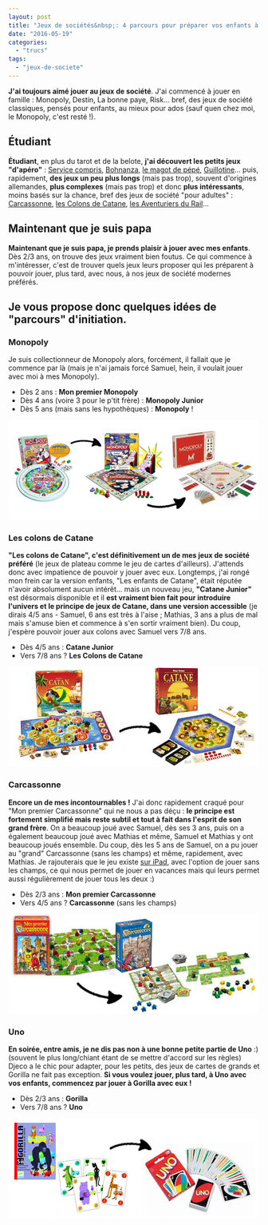 ```yaml
---
layout: post
title: "Jeux de sociétés&nbsp;: 4 parcours pour préparer vos enfants à devenir vos partenaires"
date: "2016-05-19"
categories: 
  - "trucs"
tags: 
  - "jeux-de-societe"
---
```


**J'ai toujours aimé jouer au jeux de société**. J'ai commencé à jouer en famille : Monopoly, Destin, La bonne paye, Risk... bref, des jeux de société classiques, pensés pour enfants, au mieux pour ados (sauf quen chez moi, le Monopoly, c'est resté !).

## Étudiant

**Étudiant**, en plus du tarot et de la belote, **j'ai découvert les petits jeux "d'apéro"** : [Service compris](http://www.trictrac.net/jeu-de-societe/service-compris-1), [Bohnanza](http://www.trictrac.net/jeu-de-societe/bohnanza), [le magot de pépé](http://www.trictrac.net/jeu-de-societe/le-magot-de-pepe), [Guillotine](http://www.trictrac.net/jeu-de-societe/guillotine)... puis, rapidement, **des jeux un peu plus longs** (mais pas trop), souvent d'origines allemandes, **plus complexes** (mais pas trop) et donc **plus intéressants**, moins basés sur la chance, bref des jeux de société "pour adultes" : [Carcassonne](http://www.trictrac.net/jeu-de-societe/carcassonne), [les Colons de Catane](http://www.trictrac.net/jeu-de-societe/les-colons-de-catane), [les Aventuriers du Rail](http://www.trictrac.net/jeu-de-societe/les-aventuriers-du-rail-0)...

## Maintenant que je suis papa

**Maintenant que je suis papa, je prends plaisir à jouer avec mes enfants**. Dès 2/3 ans, on trouve des jeux vraiment bien foutus. Ce qui commence à m'intéresser, c'est de trouver quels jeux leurs proposer qui les préparent à pouvoir jouer, plus tard, avec nous, à nos jeux de société modernes préférés.

## Je vous propose donc quelques idées de "parcours" d'initiation.

### Monopoly

Je suis collectionneur de Monopoly alors, forcément, il fallait que je commence par là (mais je n'ai jamais forcé Samuel, hein, il voulait jouer avec moi à mes Monopoly).

- Dès 2 ans : **Mon premier Monopoly**
- Dès 4 ans (voire 3 pour le p'tit frère) : **Monopoly Junior**
- Dès 5 ans (mais sans les hypothèques) : **Monopoly** !

![monopoly](/images/2016/05/monopoly.jpg)

### Les colons de Catane

**"Les colons de Catane", c'est définitivement un de mes jeux de société préféré** (le jeux de plateau comme le jeu de cartes d'ailleurs). J'attends donc avec impatience de pouvoir y jouer avec eux. Longtemps, j'ai rongé mon frein car la version enfants, "Les enfants de Catane", était réputée n'avoir absolument aucun intérêt... mais un nouveau jeu, **"Catane Junior"** est désormais disponible et il **est vraiment bien fait pour introduire l'univers et le principe de jeux de Catane, dans une version accessible** (je dirais 4/5 ans - Samuel, 6 ans est très à l'aise ; Mathias, 3 ans a plus de mal mais s'amuse bien et commence à s'en sortir vraiment bien). Du coup, j'espère pouvoir jouer aux colons avec Samuel vers 7/8 ans.

- Dès 4/5 ans : **Catane Junior**
- Vers 7/8 ans ? **Les Colons de Catane**

![Les Colons de Catane](/images/2016/05/catane.jpg)

### Carcassonne

**Encore un de mes incontournables !** J'ai donc rapidement craqué pour "Mon premier Carcassonne" qui ne nous a pas déçu : **le principe est fortement simplifié mais reste subtil et tout à fait dans l'esprit de son grand frère**. On a beaucoup joué avec Samuel, dès ses 3 ans, puis on a également beaucoup joué avec Mathias et même, Samuel et Mathias y ont beaucoup joués ensemble. Du coup, dès les 5 ans de Samuel, on a pu jouer au "grand" Carcassonne (sans les champs) et même, rapidement, avec Mathias. Je rajouterais que le jeu existe [sur iPad](https://itunes.apple.com/fr/app/carcassonne/id375295479?mt=8), avec l'option de jouer sans les champs, ce qui nous permet de jouer en vacances mais qui leurs permet aussi régulièrement de jouer tous les deux :)

- Dès 2/3 ans : **Mon premier Carcassonne**
- Vers 4/5 ans ? **Carcassonne** (sans les champs)

![Carcassonne](/images/2016/05/carcassonne.jpg)

### Uno

**En soirée, entre amis, je ne dis pas non à une bonne petite partie de Uno** :) (souvent le plus long/chiant étant de se mettre d'accord sur les règles) Djeco a le chic pour adapter, pour les petits, des jeux de cartes de grands et Gorilla ne fait pas exception. **Si vous voulez jouer, plus tard, à Uno avec vos enfants, commencez par jouer à Gorilla avec eux !**

- Dès 2/3 ans : **Gorilla**
- Vers 7/8 ans ? **Uno**

![Uno](/images/2016/05/uno-1.jpg)
